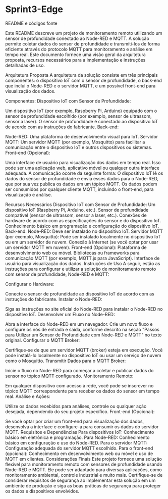 # Sprint3-Edge
README e códigos fonte

Este README descreve um projeto de monitoramento remoto utilizando um sensor de profundidade conectado ao Node-RED e MQTT. A solução permite coletar dados do sensor de profundidade e transmiti-los de forma eficiente através do protocolo MQTT para monitoramento e análise em tempo real. Este documento fornece uma visão geral da arquitetura proposta, recursos necessários para a implementação e instruções detalhadas de uso.

Arquitetura Proposta
A arquitetura da solução consiste em três principais componentes: o dispositivo IoT com o sensor de profundidade, o back-end que inclui o Node-RED e o servidor MQTT, e um possível front-end para visualização dos dados.

Componentes:
Dispositivo IoT com Sensor de Profundidade:

Um dispositivo IoT (por exemplo, Raspberry Pi, Arduino) equipado com o sensor de profundidade escolhido (por exemplo, sensor de ultrassom, sensor a laser).
O sensor de profundidade é conectado ao dispositivo IoT de acordo com as instruções do fabricante.
Back-end:

Node-RED: Uma plataforma de desenvolvimento visual para IoT.
Servidor MQTT: Um servidor MQTT (por exemplo, Mosquitto) para facilitar a comunicação entre o dispositivo IoT e outros dispositivos ou sistemas.
Front-end (Opcional):

Uma interface de usuário para visualização dos dados em tempo real. Isso pode ser uma aplicação web, aplicativo móvel ou qualquer outra interface adequada.
A comunicação ocorre da seguinte forma: O dispositivo IoT lê os dados do sensor de profundidade e envia esses dados para o Node-RED, que por sua vez publica os dados em um tópico MQTT. Os dados podem ser consumidos por qualquer cliente MQTT, incluindo o front-end, para visualização e análise.

Recursos Necessários
Dispositivo IoT com Sensor de Profundidade:
Um dispositivo IoT (Raspberry Pi, Arduino, etc.).
Sensor de profundidade compatível (sensor de ultrassom, sensor a laser, etc.).
Conexões de hardware de acordo com as especificações do sensor e do dispositivo IoT.
Conhecimento básico em programação e configuração do dispositivo IoT.
Back-end:
Node-RED: Deve ser instalado no dispositivo IoT.
Servidor MQTT (por exemplo, Mosquitto): Pode ser instalado localmente no dispositivo IoT ou em um servidor de nuvem.
Conexão à Internet (se você optar por usar um servidor MQTT em nuvem).
Front-end (Opcional):
Plataforma de desenvolvimento web ou móvel.
Bibliotecas ou frameworks para comunicação MQTT (por exemplo, MQTT.js para JavaScript).
Interface de usuário para visualização dos dados.
Instruções de Uso
A seguir, estão as instruções para configurar e utilizar a solução de monitoramento remoto com sensor de profundidade, Node-RED e MQTT:

Configurar o Hardware:

Conecte o sensor de profundidade ao dispositivo IoT de acordo com as instruções do fabricante.
Instalar o Node-RED:

Siga as instruções no site oficial do Node-RED para instalar o Node-RED no dispositivo IoT.
Desenvolver um Fluxo no Node-RED:

Abra a interface do Node-RED em um navegador.
Crie um novo fluxo e configure os nós de entrada e saída, conforme descrito na seção "Passos para Utilizar um Sensor de Profundidade com Node-RED e MQTT" no texto original.
Configurar o MQTT Broker:

Certifique-se de que um servidor MQTT (broker) esteja em execução. Você pode instalá-lo localmente no dispositivo IoT ou usar um serviço de nuvem como o Mosquitto.
Transmitir Dados para o MQTT Broker:

Inicie o fluxo no Node-RED para começar a coletar e publicar dados do sensor no tópico MQTT configurado.
Monitoramento Remoto:

Em qualquer dispositivo com acesso à rede, você pode se inscrever no tópico MQTT correspondente para receber os dados do sensor em tempo real.
Análise e Ações:

Utilize os dados recebidos para análises, controle ou qualquer ação desejada, dependendo do seu projeto específico.
Front-end (Opcional):

Se você optar por criar um front-end para visualização dos dados, desenvolva a interface e configure-a para consumir os dados do servidor MQTT.
Requisitos e Dependências
Para dispositivos IoT: Conhecimento básico em eletrônica e programação.
Para Node-RED: Conhecimento básico em configuração e uso do Node-RED.
Para o servidor MQTT: Configuração adequada do servidor MQTT escolhido.
Para o front-end (opcional): Conhecimento em desenvolvimento web ou móvel e uso de MQTT em clientes.
Considerações Finais
Este projeto fornece uma solução flexível para monitoramento remoto com sensores de profundidade usando Node-RED e MQTT. Ele pode ser adaptado para diversas aplicações, como monitoramento ambiental, controle industrial e muito mais. Certifique-se de considerar requisitos de segurança ao implementar esta solução em um ambiente de produção e siga as boas práticas de segurança para proteger os dados e dispositivos envolvidos.
